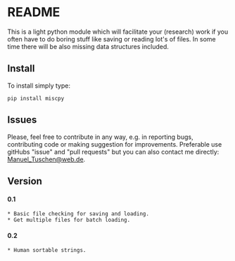 # README

This is a light python module which will facilitate your (research) work if you often have to do boring stuff like saving or reading lot's of files. In some time there will be also missing data structures included.


## Install

 To install simply type:

 ```
 pip install miscpy
 ```  


## Issues
Please, feel free to contribute in any way, e.g. in reporting bugs, contributing code or making suggestion for improvements. Preferable use gitHubs "issue" and "pull requests" but you can also contact me directly:  
Manuel_Tuschen@web.de.

## Version

#### 0.1
    * Basic file checking for saving and loading.
    * Get multiple files for batch loading.
#### 0.2
    * Human sortable strings.